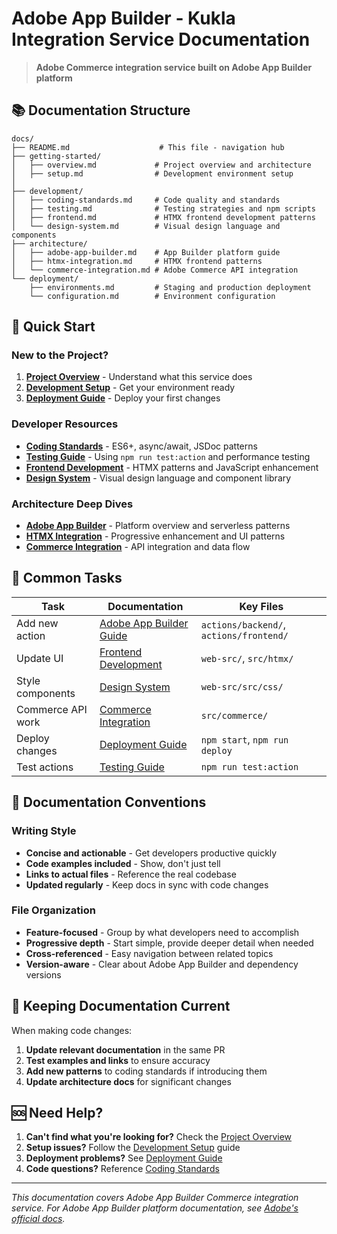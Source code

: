# Adobe App Builder - Kukla Integration Service Documentation

> **Adobe Commerce integration service built on Adobe App Builder platform**

## 📚 Documentation Structure

```text
docs/
├── README.md                    # This file - navigation hub
├── getting-started/
│   ├── overview.md             # Project overview and architecture
│   ├── setup.md                # Development environment setup
│
├── development/
│   ├── coding-standards.md     # Code quality and standards
│   ├── testing.md              # Testing strategies and npm scripts
│   ├── frontend.md             # HTMX frontend development patterns
│   └── design-system.md        # Visual design language and components
├── architecture/
│   ├── adobe-app-builder.md    # App Builder platform guide
│   ├── htmx-integration.md     # HTMX frontend patterns
│   └── commerce-integration.md # Adobe Commerce API integration
└── deployment/
    ├── environments.md         # Staging and production deployment
    └── configuration.md        # Environment configuration
```

## 🚀 Quick Start

### New to the Project?

1. **[Project Overview](getting-started/overview.md)** - Understand what this service does
2. **[Development Setup](getting-started/setup.md)** - Get your environment ready
3. **[Deployment Guide](deployment/environments.md)** - Deploy your first changes

### Developer Resources

- **[Coding Standards](development/coding-standards.md)** - ES6+, async/await, JSDoc patterns
- **[Testing Guide](development/testing.md)** - Using `npm run test:action` and performance testing
- **[Frontend Development](development/frontend.md)** - HTMX patterns and JavaScript enhancement
- **[Design System](development/design-system.md)** - Visual design language and component library

### Architecture Deep Dives

- **[Adobe App Builder](architecture/adobe-app-builder.md)** - Platform overview and serverless patterns
- **[HTMX Integration](architecture/htmx-integration.md)** - Progressive enhancement and UI patterns
- **[Commerce Integration](architecture/commerce-integration.md)** - API integration and data flow

## 🎯 Common Tasks

| Task              | Documentation                                                | Key Files                               |
| ----------------- | ------------------------------------------------------------ | --------------------------------------- |
| Add new action    | [Adobe App Builder Guide](architecture/adobe-app-builder.md) | `actions/backend/`, `actions/frontend/` |
| Update UI         | [Frontend Development](development/frontend.md)              | `web-src/`, `src/htmx/`                 |
| Style components  | [Design System](development/design-system.md)                | `web-src/src/css/`                      |
| Commerce API work | [Commerce Integration](architecture/commerce-integration.md) | `src/commerce/`                         |
| Deploy changes    | [Deployment Guide](deployment/environments.md)               | `npm start`, `npm run deploy`           |
| Test actions      | [Testing Guide](development/testing.md)                      | `npm run test:action`                   |

## 📖 Documentation Conventions

### Writing Style

- **Concise and actionable** - Get developers productive quickly
- **Code examples included** - Show, don't just tell
- **Links to actual files** - Reference the real codebase
- **Updated regularly** - Keep docs in sync with code changes

### File Organization

- **Feature-focused** - Group by what developers need to accomplish
- **Progressive depth** - Start simple, provide deeper detail when needed
- **Cross-referenced** - Easy navigation between related topics
- **Version-aware** - Clear about Adobe App Builder and dependency versions

## 🔄 Keeping Documentation Current

When making code changes:

1. **Update relevant documentation** in the same PR
2. **Test examples and links** to ensure accuracy
3. **Add new patterns** to coding standards if introducing them
4. **Update architecture docs** for significant changes

## 🆘 Need Help?

1. **Can't find what you're looking for?** Check the [Project Overview](getting-started/overview.md)
2. **Setup issues?** Follow the [Development Setup](getting-started/setup.md) guide
3. **Deployment problems?** See [Deployment Guide](deployment/environments.md)
4. **Code questions?** Reference [Coding Standards](development/coding-standards.md)

---

_This documentation covers Adobe App Builder Commerce integration service. For Adobe App Builder platform documentation, see [Adobe's official docs](https://developer.adobe.com/app-builder/docs/)._

